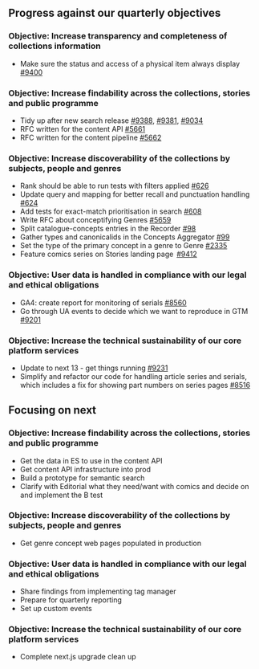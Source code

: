 ## Progress against our quarterly objectives

### Objective: Increase transparency and completeness of collections information
- Make sure the status and access of a physical item always display [#9400](https://github.com/wellcomecollection/wellcomecollection.org/issues/9400)

### Objective: Increase findability across the collections, stories and public programme
- Tidy up after new search release [#9388](https://github.com/wellcomecollection/wellcomecollection.org/issues/9388), [#9381](https://github.com/wellcomecollection/wellcomecollection.org/issues/9381), [#9034](https://github.com/wellcomecollection/wellcomecollection.org/issues/9034) 
- RFC written for the content API [#5661](https://github.com/wellcomecollection/platform/issues/5661) 
- RFC written for the content pipeline [#5662](https://github.com/wellcomecollection/platform/issues/5662) 

### Objective: Increase discoverability of the collections by subjects, people and genres 
-	Rank should be able to run tests with filters applied [#626](https://github.com/wellcomecollection/catalogue-api/issues/626)
- Update query and mapping for better recall and punctuation handling [#624](https://github.com/wellcomecollection/catalogue-api/issues/624)
- Add tests for exact-match prioritisation in search [#608](https://github.com/wellcomecollection/catalogue-api/issues/608)
- Write RFC about conceptifying Genres [#5659](https://github.com/wellcomecollection/platform/issues/5659)
- Split catalogue-concepts entries in the Recorder [#98](https://github.com/wellcomecollection/concepts-pipeline/issues/98)
- Gather types and canonicalids in the Concepts Aggregator [#99](https://github.com/wellcomecollection/concepts-pipeline/issues/99)
- Set the type of the primary concept in a genre to Genre [#2335](https://github.com/wellcomecollection/catalogue-pipeline/issues/2335)
- Feature comics series on Stories landing page  [#9412](https://github.com/wellcomecollection/wellcomecollection.org/issues/9412)

### Objective: User data is handled in compliance with our legal and ethical obligations
-	GA4: create report for monitoring of serials [#8560](https://github.com/wellcomecollection/wellcomecollection.org/issues/8560) 
- Go through UA events to decide which we want to reproduce in GTM [#9201](https://github.com/wellcomecollection/wellcomecollection.org/issues/9201)

### Objective: Increase the technical sustainability of our core platform services
-	Update to next 13 - get things running [#9231](https://github.com/wellcomecollection/wellcomecollection.org/issues/9231) 
- Simplify and refactor our code for handling article series and serials, which includes a fix for showing part numbers on series pages [#8516](https://github.com/wellcomecollection/wellcomecollection.org/issues/8516) 


## Focusing on next

### Objective: Increase findability across the collections, stories and public programme
-	Get the data in ES to use in the content API 
- Get content API infrastructure into prod 
- Build a prototype for semantic search  
- Clarify with Editorial what they need/want with comics and decide on and implement the B test 

### Objective: Increase discoverability of the collections by subjects, people and genres
-	 Get genre concept web pages populated in production 

### Objective: User data is handled in compliance with our legal and ethical obligations
-	Share findings from implementing tag manager 
- Prepare for quarterly reporting 
- Set up custom events 

### Objective: Increase the technical sustainability of our core platform services
-	Complete next.js upgrade clean up
